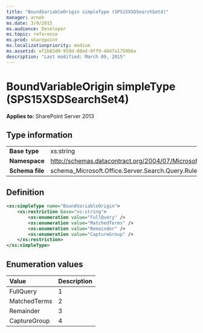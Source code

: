 ```yaml
---
title: "BoundVariableOrigin simpleType (SPS15XSDSearchSet4)"
manager: arnek
ms.date: 3/9/2015
ms.audience: Developer
ms.topic: reference
ms.prod: sharepoint
ms.localizationpriority: medium
ms.assetid: ef2b82d9-950d-08ed-9ff9-4047a1759b6a
description: "Last modified: March 09, 2015"
---
```


# BoundVariableOrigin simpleType (SPS15XSDSearchSet4)

**Applies to:** SharePoint Server 2013
  
## Type information

|||
|:-----|:-----|
|**Base type** <br/> |xs:string  <br/> |
|**Namespace** <br/> |http://schemas.datacontract.org/2004/07/Microsoft.Office.Server.Search.Query.Rules  <br/> |
|**Schema file** <br/> |schema_Microsoft.Office.Server.Search.Query.Rules.xsd  <br/> |
   
## Definition

```XML
<xs:simpleType name="BoundVariableOrigin">
    <xs:restriction base="xs:string">
        <xs:enumeration value="FullQuery" />
        <xs:enumeration value="MatchedTerms" />
        <xs:enumeration value="Remainder" />
        <xs:enumeration value="CaptureGroup" />
    </xs:restriction>
</xs:simpleType>

```

## Enumeration values

|**Value**|**Description**|
|:-----|:-----|
|FullQuery  <br/> |1  <br/> |
|MatchedTerms  <br/> |2  <br/> |
|Remainder  <br/> |3  <br/> |
|CaptureGroup  <br/> |4  <br/> |
   

